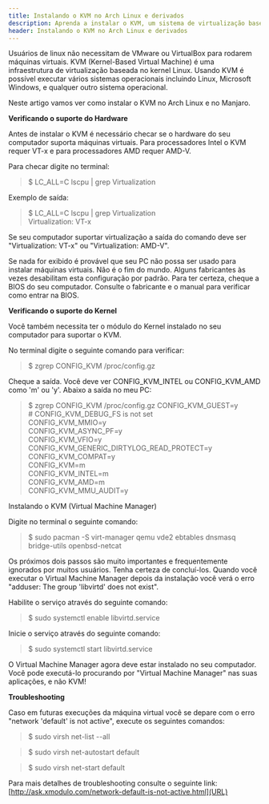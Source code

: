 ```yaml
---
title: Instalando o KVM no Arch Linux e derivados
description: Aprenda a instalar o KVM, um sistema de virtualização baseado no Kernel Linux.
header: Instalando o KVM no Arch Linux e derivados
---
```


Usuários de linux não necessitam de VMware ou VirtualBox para rodarem máquinas virtuais. KVM (Kernel-Based Virtual Machine) é uma infraestrutura de virtualização baseada no kernel Linux. Usando KVM é possível executar vários sistemas operacionais incluindo Linux, Microsoft Windows, e qualquer outro sistema operacional.

Neste artigo vamos ver como instalar o KVM no Arch Linux e no Manjaro.

**Verificando o suporte do Hardware**

Antes de instalar o KVM é necessário checar se o hardware do seu computador suporta máquinas virtuais. Para processadores Intel o KVM requer VT-x e para processadores AMD requer AMD-V.

Para checar digite no terminal:

> $ LC_ALL=C lscpu \| grep Virtualization

Exemplo de saída:

> $ LC_ALL=C lscpu | grep Virtualization  
Virtualization:      VT-x

Se seu computador suportar virtualização a saída do comando deve ser "Virtualization: VT-x" ou "Virtualization: AMD-V".

Se nada for exibido é provável que seu PC não possa ser usado para instalar máquinas virtuais. Não é o fim do mundo. Alguns fabricantes às vezes desabilitam esta configuração por padrão. Para ter certeza, cheque a BIOS do seu computador. Consulte o fabricante e o manual para verificar como entrar na BIOS.

**Verificando o suporte do Kernel**

Você também necessita ter o módulo do Kernel instalado no seu computador para suportar o KVM.

No terminal digite o seguinte comando para verificar:

> $ zgrep CONFIG_KVM /proc/config.gz

Cheque a saída. Você deve ver CONFIG_KVM_INTEL ou CONFIG_KVM_AMD como 'm' ou 'y'. Abaixo a saída no meu PC:

> $ zgrep CONFIG_KVM /proc/config.gz
CONFIG_KVM_GUEST=y  
\# CONFIG_KVM_DEBUG_FS is not set  
CONFIG_KVM_MMIO=y  
CONFIG_KVM_ASYNC_PF=y  
CONFIG_KVM_VFIO=y  
CONFIG_KVM_GENERIC_DIRTYLOG_READ_PROTECT=y  
CONFIG_KVM_COMPAT=y  
CONFIG_KVM=m  
CONFIG_KVM_INTEL=m  
CONFIG_KVM_AMD=m  
CONFIG_KVM_MMU_AUDIT=y  

Instalando o KVM (Virtual Machine Manager)

Digite no terminal o seguinte comando:

> $ sudo pacman -S virt-manager qemu vde2 ebtables dnsmasq bridge-utils openbsd-netcat

Os próximos dois passos são muito importantes e frequentemente ignorados por muitos usuários. Tenha certeza de concluí-los. Quando você executar o Virtual Machine Manager depois da instalação você verá o erro "adduser: The group 'libvirtd' does not exist".

Habilite o serviço através do seguinte comando:

> $ sudo systemctl enable libvirtd.service

Inicie o serviço através do seguinte comando:

> $ sudo systemctl start libvirtd.service

O Virtual Machine Manager agora deve estar instalado no seu computador. Você pode executá-lo procurando por "Virtual Machine Manager" nas suas aplicações, e não KVM!

**Troubleshooting**

Caso em futuras execuções da máquina virtual você se depare com o erro "network 'default' is not active", execute os seguintes comandos:

> $ sudo virsh net-list --all

> $ sudo virsh net-autostart default

> $ sudo virsh net-start default


Para mais detalhes de troubleshooting consulte o seguinte link:  
[http://ask.xmodulo.com/network-default-is-not-active.html](URL)
